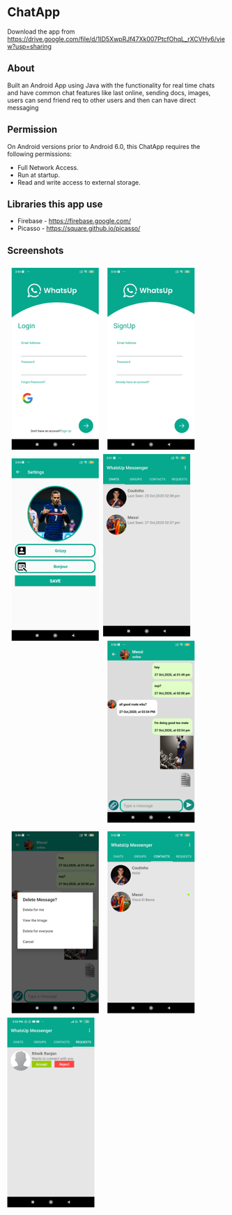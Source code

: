 # ChatApp
Download the app from https://drive.google.com/file/d/1ID5XwpRJf47Xk007PtcfOhqL_rXCVHy6/view?usp=sharing

## About
Built an Android App using Java with the functionality for real time chats and have common chat features
like last online, sending docs, images, users can send friend req to other users and then can have direct messaging

## Permission
On Android versions prior to Android 6.0, this ChatApp requires the following permissions:
- Full Network Access.
- Run at startup.
- Read and write access to external storage.

## Libraries this app use
- Firebase - https://firebase.google.com/
- Picasso - https://square.github.io/picasso/
## Screenshots
<img src="ScreenShots/login.jpg" alt="login image" align="left" width="200" hspace="10" vspace="10" />
<img src="ScreenShots/signUp.jpg" alt="signUp image" align="left" width="200" hspace="10" vspace="10" />
<img src="ScreenShots/profile.jpg" alt="profile image" align="left" width="200" hspace="10" vspace="10" />
<img src="ScreenShots/chat.jpg" alt="chat image" align="left" width="200" />
<img src="ScreenShots/ChatActivity.jpg" alt="ChatActivity image" align="left" width="200" hspace="10" vspace="10"/>
<img src="ScreenShots/DeletingOption.jpg" alt="DeletingOption image" align="left" width="200" hspace="10" vspace="10" />
<img src="ScreenShots/contacts.jpg" alt="contacts image" align="left" width="200" hspace="10" vspace="10" />
<img src="ScreenShots/Requests.jpg" alt="Requests image" align="left" width="200"/>
